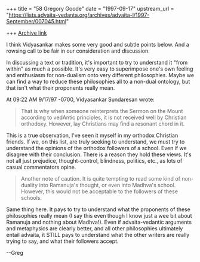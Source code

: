 +++
title = "58 Gregory Goode"
date = "1997-09-17"
upstream_url = "https://lists.advaita-vedanta.org/archives/advaita-l/1997-September/007045.html"

+++
[Archive link](https://lists.advaita-vedanta.org/archives/advaita-l/1997-September/007045.html)

I think Vidyasankar makes some very good and subtle points below.  And a
rowsing
call to be fair in our consideration and discussion.

In discussing a text or tradition, it's important to try to understand it
"from within" as much a possible.  It's very easy to superimpose one's own
feeling and enthusiasm for non-dualism onto very different philosophies.
Maybe we can find a way to reduce these philosophies all to a non-dual
ontology, but that isn't what their proponents really mean.


At 09:22 AM 9/17/97 -0700, Vidyasankar Sundaresan wrote:

>That is why when someone reinterprets
>the Sermon on the Mount according to vedAntic principles, it is not
>received well by Christian orthodoxy. However, lay Christians may find a
>resonant chord in it.

This is a true observation, I've seen it myself in my orthodox Christian
friends.  If we, on this list, are truly seeking to understand, we must
try to understand the opinions of the orthodox followers of a school.
Even if we disagree with their conclusion.  There is a reason they
hold these views.  It's not all just prejudice, thought-control, blindness,
politics, etc., as lots of casual commentators opine.

>Another note of caution. It is quite tempting to read
>some kind of non-duality into Ramanuja's thought, or even into Madhva's
>school. However, this would not be acceptable to the followers of these
>schools.

Same thing here.  It pays to try to understand what the proponents of these
philosophies really mean (I say this even though I know just a wee bit about
Ramanuja and nothing about Madhva!).  Even if advaita-vedantic arguments
and metaphysics are clearly better, and all other philosophies ultimately
entail advaita, it STILL pays to understand what the other writers are
really trying to say, and what their followers accept.

--Greg

